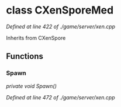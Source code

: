 # class CXenSporeMed

*Defined at line 422 of ./game/server/xen.cpp*

Inherits from CXenSpore



## Functions

### Spawn

*private void Spawn()*

*Defined at line 472 of ./game/server/xen.cpp*



